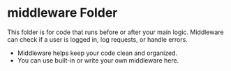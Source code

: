 # middleware Folder

This folder is for code that runs before or after your main logic. Middleware can check if a user is logged in, log requests, or handle errors.

- Middleware helps keep your code clean and organized.
- You can use built-in or write your own middleware here. 